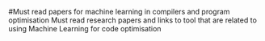 #Must read papers for machine learning in compilers and program optimisation
Must read research papers and links to tool that are related to using Machine Learning for code optimisation
